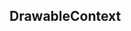 ## DrawableContext

<!-- CUSTOMTYPEJSON.DrawableContext.description -->

<!-- CUSTOMTYPEJSON.DrawableContext.package -->

<!-- CUSTOMTYPEJSON.DrawableContext.extends -->

<!-- CUSTOMTYPEJSON.DrawableContext.param -->
